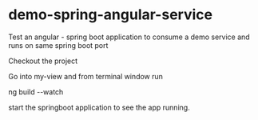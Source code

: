 # demo-spring-angular-service
Test an angular - spring boot application to consume a demo service and runs on same spring boot port

Checkout the project 

Go into my-view and from terminal window run

ng build --watch 

start the springboot application to see the app running.
